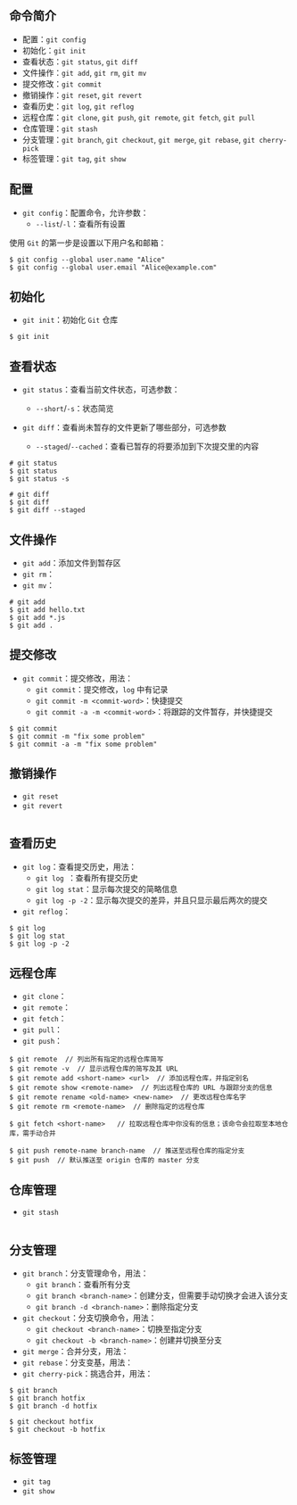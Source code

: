 ## 命令简介

+ 配置：`git config`
+ 初始化：`git init`
+ 查看状态：`git status`, `git diff`
+ 文件操作：`git add`, `git rm`, `git mv`
+ 提交修改：`git commit`
+ 撤销操作：`git reset`, `git revert`
+ 查看历史：`git log`, `git reflog`
+ 远程仓库：`git clone`, `git push`, `git remote`, `git fetch`, `git pull`
+ 仓库管理：`git stash`
+ 分支管理：`git branch`, `git checkout`, `git merge`, `git rebase`, `git cherry-pick`
+ 标签管理：`git tag`, `git show`

## 配置

+ `git config`：配置命令，允许参数：
  + `--list`/`-l`：查看所有设置

使用 `Git` 的第一步是设置以下用户名和邮箱：

```shell
$ git config --global user.name "Alice"
$ git config --global user.email "Alice@example.com"
```


## 初始化

+ `git init`：初始化 `Git` 仓库

```shell
$ git init
```


## 查看状态

+ `git status`：查看当前文件状态，可选参数：
  + `--short`/`-s`：状态简览

+ `git diff`：查看尚未暂存的文件更新了哪些部分，可选参数
  + `--staged`/`--cached`：查看已暂存的将要添加到下次提交里的内容

```shell
# git status
$ git status
$ git status -s

# git diff
$ git diff
$ git diff --staged
```


## 文件操作

+ `git add`：添加文件到暂存区
+ `git rm`：
+ `git mv`：

```shell
# git add
$ git add hello.txt
$ git add *.js
$ git add .
```


## 提交修改

+ `git commit`：提交修改，用法：
  + `git commit`：提交修改，`log` 中有记录
  + `git commit -m <commit-word>`：快捷提交
  + `git commit -a -m <commit-word>`：将跟踪的文件暂存，并快捷提交

```shell
$ git commit
$ git commit -m "fix some problem"
$ git commit -a -m "fix some problem"
```


## 撤销操作

+ `git reset`
+ `git revert`

```shell

```


## 查看历史

+ `git log`：查看提交历史，用法：
  + `git log `：查看所有提交历史
  + `git log stat`：显示每次提交的简略信息
  + `git log -p -2`：显示每次提交的差异，并且只显示最后两次的提交
+ `git reflog`：

```shell
$ git log
$ git log stat
$ git log -p -2
```


## 远程仓库

+ `git clone`：
+ `git remote`：
+ `git fetch`：
+ `git pull`：
+ `git push`：

```shell
$ git remote  // 列出所有指定的远程仓库简写
$ git remote -v  // 显示远程仓库的简写及其 URL
$ git remote add <short-name> <url>  // 添加远程仓库，并指定别名
$ git remote show <remote-name>  // 列出远程仓库的 URL 与跟踪分支的信息
$ git remote rename <old-name> <new-name>  // 更改远程仓库名字
$ git remote rm <remote-name>  // 删除指定的远程仓库

$ git fetch <short-name>   // 拉取远程仓库中你没有的信息；该命令会拉取至本地仓库，需手动合并

$ git push remote-name branch-name  // 推送至远程仓库的指定分支
$ git push  // 默认推送至 origin 仓库的 master 分支
```


## 仓库管理

+ `git stash`

```shell

```


## 分支管理

+ `git branch`：分支管理命令，用法：
  + `git branch`：查看所有分支
  + `git branch <branch-name>`：创建分支，但需要手动切换才会进入该分支
  + `git branch -d <branch-name>`：删除指定分支
+ `git checkout`：分支切换命令，用法：
  + `git checkout <branch-name>`：切换至指定分支
  + `git checkout -b <branch-name>`：创建并切换至分支
+ `git merge`：合并分支，用法：
+ `git rebase`：分支变基，用法：
+ `git cherry-pick`：挑选合并，用法：

```shell
$ git branch
$ git branch hotfix
$ git branch -d hotfix

$ git checkout hotfix
$ git checkout -b hotfix
```


## 标签管理

+ `git tag`
+ `git show`

```shell

```